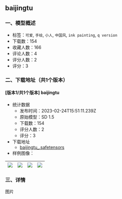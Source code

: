 ## baijingtu
### 一、模型概述

- 标签：`可爱`, `手绘`, `小人`, `中国风`, `ink painting`, `q version`
- 下载数：154
- 收藏人数：166
- 评论人数：4
- 评分人数：2
- 评分：3

### 二、下载地址（共1个版本）

#### [版本1/共1个版本] baijingtu

- 统计数据
  - 发布时间：2023-02-24T15:51:11.239Z
  - 原始模型：SD 1.5
  - 下载数：154
  - 评分人数：2
  - 评分：3
- 下载地址
  - [baijingtu_.safetensors](https://civitai.com/api/download/models/14792)
- 样例图像：

| <img src="https://image.civitai.com/xG1nkqKTMzGDvpLrqFT7WA/05506f12-657d-4edd-2d47-223e8bbc8100/width=450/144644.jpeg" /> | <img src="https://image.civitai.com/xG1nkqKTMzGDvpLrqFT7WA/83fa5536-d1f6-4b76-4dda-dde448f2f300/width=450/144656.jpeg" /> | <img src="https://image.civitai.com/xG1nkqKTMzGDvpLrqFT7WA/69040358-64f8-41e1-b9ee-73d11edc7100/width=450/144654.jpeg" /> | <img src="https://image.civitai.com/xG1nkqKTMzGDvpLrqFT7WA/2bbdfc88-feef-48c9-14b9-e6d38052ca00/width=450/144651.jpeg" /> |
| ---- | ---- | ---- | ---- |


### 三、详情
<p>图片</p>
